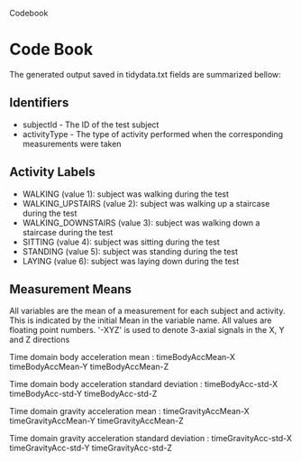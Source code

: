 Codebook

# Code Book

The generated output saved in tidydata.txt fields are summarized bellow:

## Identifiers

* subjectId - The ID of the test subject
* activityType - The type of activity performed when the corresponding measurements were taken

## Activity Labels

* WALKING (value 1): subject was walking during the test
* WALKING_UPSTAIRS (value 2): subject was walking up a staircase during the test
* WALKING_DOWNSTAIRS (value 3): subject was walking down a staircase during the test
* SITTING (value 4): subject was sitting during the test
* STANDING (value 5): subject was standing during the test
* LAYING (value 6): subject was laying down during the test

## Measurement Means

All variables are the mean of a measurement for each subject and activity. This is indicated by the initial Mean in the variable name. All values are floating point numbers.
'-XYZ' is used to denote 3-axial signals in the X, Y and Z directions

Time domain body acceleration mean :
timeBodyAccMean-X
timeBodyAccMean-Y
timeBodyAccMean-Z


Time domain body acceleration standard deviation :
timeBodyAcc-std-X
timeBodyAcc-std-Y
timeBodyAcc-std-Z

Time domain gravity acceleration mean :
timeGravityAccMean-X
timeGravityAccMean-Y
timeGravityAccMean-Z

Time domain gravity acceleration standard deviation :
timeGravityAcc-std-X
timeGravityAcc-std-Y
timeGravityAcc-std-Z
